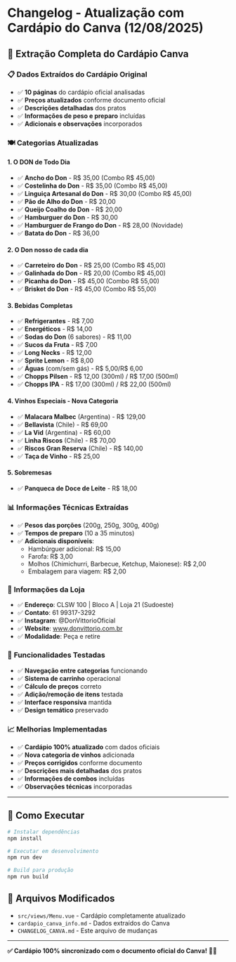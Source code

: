 # Changelog - Atualização com Cardápio do Canva (12/08/2025)

## 🎯 **Extração Completa do Cardápio Canva**

### 📋 **Dados Extraídos do Cardápio Original**
- ✅ **10 páginas** do cardápio oficial analisadas
- ✅ **Preços atualizados** conforme documento oficial
- ✅ **Descrições detalhadas** dos pratos
- ✅ **Informações de peso e preparo** incluídas
- ✅ **Adicionais e observações** incorporados

### 🍽️ **Categorias Atualizadas**

#### **1. O DON de Todo Dia**
- ✅ **Ancho do Don** - R$ 35,00 (Combo R$ 45,00)
- ✅ **Costelinha do Don** - R$ 35,00 (Combo R$ 45,00)
- ✅ **Linguiça Artesanal do Don** - R$ 30,00 (Combo R$ 45,00)
- ✅ **Pão de Alho do Don** - R$ 20,00
- ✅ **Queijo Coalho do Don** - R$ 20,00
- ✅ **Hamburguer do Don** - R$ 30,00
- ✅ **Hamburguer de Frango do Don** - R$ 28,00 (Novidade)
- ✅ **Batata do Don** - R$ 36,00

#### **2. O Don nosso de cada dia**
- ✅ **Carreteiro do Don** - R$ 25,00 (Combo R$ 45,00)
- ✅ **Galinhada do Don** - R$ 20,00 (Combo R$ 45,00)
- ✅ **Picanha do Don** - R$ 45,00 (Combo R$ 55,00)
- ✅ **Brisket do Don** - R$ 45,00 (Combo R$ 55,00)

#### **3. Bebidas Completas**
- ✅ **Refrigerantes** - R$ 7,00
- ✅ **Energéticos** - R$ 14,00
- ✅ **Sodas do Don** (6 sabores) - R$ 11,00
- ✅ **Sucos da Fruta** - R$ 7,00
- ✅ **Long Necks** - R$ 12,00
- ✅ **Sprite Lemon** - R$ 8,00
- ✅ **Águas** (com/sem gás) - R$ 5,00/R$ 6,00
- ✅ **Chopps Pilsen** - R$ 12,00 (300ml) / R$ 17,00 (500ml)
- ✅ **Chopps IPA** - R$ 17,00 (300ml) / R$ 22,00 (500ml)

#### **4. Vinhos Especiais - Nova Categoria**
- ✅ **Malacara Malbec** (Argentina) - R$ 129,00
- ✅ **Bellavista** (Chile) - R$ 69,00
- ✅ **La Vid** (Argentina) - R$ 60,00
- ✅ **Linha Riscos** (Chile) - R$ 70,00
- ✅ **Riscos Gran Reserva** (Chile) - R$ 140,00
- ✅ **Taça de Vinho** - R$ 25,00

#### **5. Sobremesas**
- ✅ **Panqueca de Doce de Leite** - R$ 18,00

### 📊 **Informações Técnicas Extraídas**
- ✅ **Pesos das porções** (200g, 250g, 300g, 400g)
- ✅ **Tempos de preparo** (10 a 35 minutos)
- ✅ **Adicionais disponíveis**:
  - Hambúrguer adicional: R$ 15,00
  - Farofa: R$ 3,00
  - Molhos (Chimichurri, Barbecue, Ketchup, Maionese): R$ 2,00
  - Embalagem para viagem: R$ 2,00

### 🏪 **Informações da Loja**
- ✅ **Endereço**: CLSW 100 | Bloco A | Loja 21 (Sudoeste)
- ✅ **Contato**: 61 99317-3292
- ✅ **Instagram**: @DonVittorioOficial
- ✅ **Website**: www.donvittorio.com.br
- ✅ **Modalidade**: Peça e retire

### 🔧 **Funcionalidades Testadas**
- ✅ **Navegação entre categorias** funcionando
- ✅ **Sistema de carrinho** operacional
- ✅ **Cálculo de preços** correto
- ✅ **Adição/remoção de itens** testada
- ✅ **Interface responsiva** mantida
- ✅ **Design temático** preservado

### 📈 **Melhorias Implementadas**
- ✅ **Cardápio 100% atualizado** com dados oficiais
- ✅ **Nova categoria de vinhos** adicionada
- ✅ **Preços corrigidos** conforme documento
- ✅ **Descrições mais detalhadas** dos pratos
- ✅ **Informações de combos** incluídas
- ✅ **Observações técnicas** incorporadas

---

## 🚀 **Como Executar**

```bash
# Instalar dependências
npm install

# Executar em desenvolvimento
npm run dev

# Build para produção
npm run build
```

## 📁 **Arquivos Modificados**
- `src/views/Menu.vue` - Cardápio completamente atualizado
- `cardapio_canva_info.md` - Dados extraídos do Canva
- `CHANGELOG_CANVA.md` - Este arquivo de mudanças

---

**✅ Cardápio 100% sincronizado com o documento oficial do Canva!** 🍖🔥


